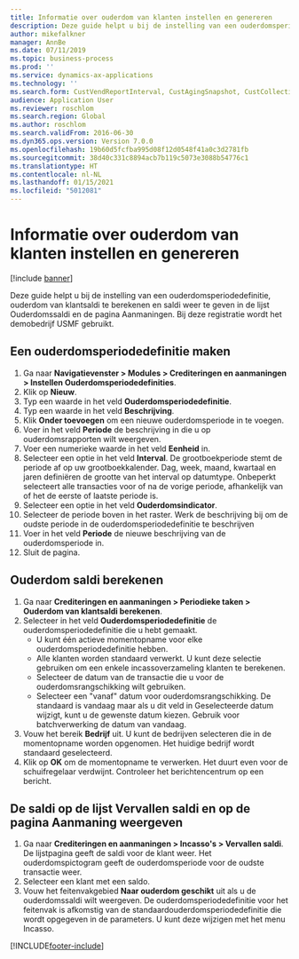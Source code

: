 ```yaml
---
title: Informatie over ouderdom van klanten instellen en genereren
description: Deze guide helpt u bij de instelling van een ouderdomsperiodedefinitie, ouderdom van klantsaldi te berekenen en saldi weer te geven in de lijst Ouderdomssaldi en de pagina Aanmaningen.
author: mikefalkner
manager: AnnBe
ms.date: 07/11/2019
ms.topic: business-process
ms.prod: ''
ms.service: dynamics-ax-applications
ms.technology: ''
ms.search.form: CustVendReportInterval, CustAgingSnapshot, CustCollectionsPoolsListPage, CustCollections
audience: Application User
ms.reviewer: roschlom
ms.search.region: Global
ms.author: roschlom
ms.search.validFrom: 2016-06-30
ms.dyn365.ops.version: Version 7.0.0
ms.openlocfilehash: 19b60d5fcfba995d08f12d0548f41a0c3d2781fb
ms.sourcegitcommit: 38d40c331c8894acb7b119c5073e3088b54776c1
ms.translationtype: HT
ms.contentlocale: nl-NL
ms.lasthandoff: 01/15/2021
ms.locfileid: "5012081"
---
```

# <a name="set-up-and-generate-accounts-receivable-aging-information"></a>Informatie over ouderdom van klanten instellen en genereren

[!include [banner](../../includes/banner.md)]

Deze guide helpt u bij de instelling van een ouderdomsperiodedefinitie, ouderdom van klantsaldi te berekenen en saldi weer te geven in de lijst Ouderdomssaldi en de pagina Aanmaningen. Bij deze registratie wordt het demobedrijf USMF gebruikt.


## <a name="create-an-aging-period-definition"></a>Een ouderdomsperiodedefinitie maken
1. Ga naar **Navigatievenster > Modules > Crediteringen en aanmaningen > Instellen Ouderdomsperiodedefinities**.
2. Klik op **Nieuw**.
3. Typ een waarde in het veld **Ouderdomsperiodedefinitie**.
4. Typ een waarde in het veld **Beschrijving**.
5. Klik **Onder toevoegen** om een nieuwe ouderdomsperiode in te voegen.
6. Voer in het veld **Periode** de beschrijving in die u op ouderdomsrapporten wilt weergeven.
7. Voer een numerieke waarde in het veld **Eenheid** in.
8. Selecteer een optie in het veld **Interval**. De grootboekperiode stemt de periode af op uw grootboekkalender. Dag, week, maand, kwartaal en jaren definiëren de grootte van het interval op datumtype. Onbeperkt selecteert alle transacties voor of na de vorige periode, afhankelijk van of het de eerste of laatste periode is.  
9. Selecteer een optie in het veld **Ouderdomsindicator**.
10. Selecteer de periode boven in het raster. Werk de beschrijving bij om de oudste periode in de ouderdomsperiodedefinitie te beschrijven
11. Voer in het veld **Periode** de nieuwe beschrijving van de ouderdomsperiode in.
12. Sluit de pagina.

## <a name="age-the-balances"></a>Ouderdom saldi berekenen
1. Ga naar **Crediteringen en aanmaningen > Periodieke taken > Ouderdom van klantsaldi berekenen**.
2. Selecteer in het veld **Ouderdomsperiodedefinitie** de ouderdomsperiodedefinitie die u hebt gemaakt.
    + U kunt één actieve momentopname voor elke ouderdomsperiodedefinitie hebben.  
    + Alle klanten worden standaard verwerkt. U kunt deze selectie gebruiken om een enkele incassoverzameling klanten te berekenen.  
    + Selecteer de datum van de transactie die u voor de ouderdomsrangschikking wilt gebruiken.  
    + Selecteer een "vanaf" datum voor ouderdomsrangschikking. De standaard is vandaag maar als u dit veld in Geselecteerde datum wijzigt, kunt u de gewenste datum kiezen. Gebruik voor batchverwerking de datum van vandaag.  
3. Vouw het bereik **Bedrijf** uit. U kunt de bedrijven selecteren die in de momentopname worden opgenomen. Het huidige bedrijf wordt standaard geselecteerd.
4. Klik op **OK** om de momentopname te verwerken. Het duurt even voor de schuifregelaar verdwijnt. Controleer het berichtencentrum op een bericht.

## <a name="view-the-balances-on-the-aged-balances-list-and-on-the-collection-page"></a>De saldi op de lijst Vervallen saldi en op de pagina Aanmaning weergeven
1. Ga naar **Crediteringen en aanmaningen > Incasso's > Vervallen saldi**. De lijstpagina geeft de saldi voor de klant weer. Het ouderdomspictogram geeft de ouderdomsperiode voor de oudste transactie weer.  
2. Selecteer een klant met een saldo.
3. Vouw het feitenvakgebied **Naar ouderdom geschikt** uit als u de ouderdomssaldi wilt weergeven. De ouderdomsperiodedefinitie voor het feitenvak is afkomstig van de standaardouderdomsperiodedefinitie die wordt opgegeven in de parameters. U kunt deze wijzigen met het menu Incasso.  



[!INCLUDE[footer-include](../../../includes/footer-banner.md)]
